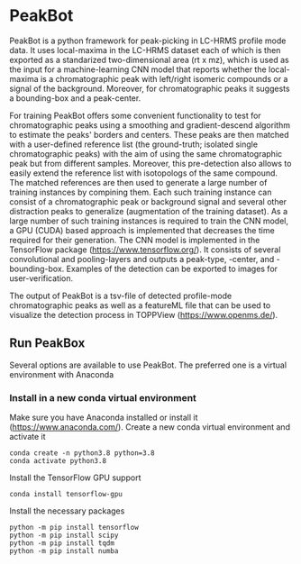 # PeakBot

PeakBot is a python framework for peak-picking in LC-HRMS profile mode data.
It uses local-maxima in the LC-HRMS dataset each of which is then exported as a standarized two-dimensional area (rt x mz), which is used as the input for a machine-learning CNN model that reports whether the local-maxima is a chromatographic peak with left/right isomeric compounds or a signal of the background. Moreover, for chromatographic peaks it suggests a bounding-box and a peak-center. 

For training PeakBot offers some convenient functionality to test for chromatographic peaks using a smoothing and gradient-descend algorithm to estimate the peaks' borders and centers. These peaks are then matched with a user-defined reference list (the ground-truth; isolated single chromatographic peaks) with the aim of using the same chromatographic peak but from different samples. Moreover, this pre-detection also allows to easily extend the reference list with isotopologs of the same compound. 
The matched references are then used to generate a large number of training instances by compining them. Each such training instance can consist of a chromatographic peak or background signal and several other distraction peaks to generalize (augmentation of the training dataset). 
As a large number of such training instances is required to train the CNN model, a GPU (CUDA) based approach is implemented that decreases the time required for their generation. 
The CNN model is implemented in the TensorFlow package (https://www.tensorflow.org/). It consists of several convolutional and pooling-layers and outputs a peak-type, -center, and -bounding-box. Examples of the detection can be exported to images for user-verification. 

The output of PeakBot is a tsv-file of detected profile-mode chromatographic peaks as well as a featureML file that can be used to visualize the detection process in TOPPView (https://www.openms.de/). 


## Run PeakBox 
Several options are available to use PeakBot. The preferred one is a virtual environment with Anaconda

### Install in a new conda virtual environment
Make sure you have Anaconda installed or install it (https://www.anaconda.com/). 
Create a new conda virtual environment and activate it
```
conda create -n python3.8 python=3.8
conda activate python3.8
```

Install the TensorFlow GPU support
```
conda install tensorflow-gpu
```

Install the necessary packages
```
python -m pip install tensorflow
python -m pip install scipy
python -m pip install tqdm
python -m pip install numba
```
